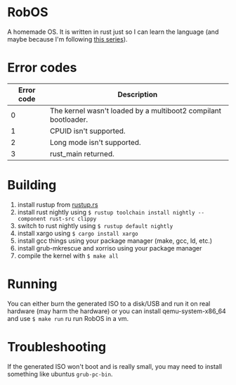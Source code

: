 # RobOS
A homemade OS.
It is written in rust just so I can learn the language (and maybe because I'm following [this series](https://os.phil-opp.com/edition-1/)).


# Error codes
| Error code    | Description |
|---------------|-------------|
| 0             | The kernel wasn't loaded by a multiboot2 compilant bootloader. |
| 1             | CPUID isn't supported. |
| 2             | Long mode isn't supported. |
| 3             | rust_main returned. |

# Building
1. install rustup from [rustup.rs](https://rustup.rs)
2. install rust nightly using `$ rustup toolchain install nightly --component rust-src clippy`
3. switch to rust nightly using `$ rustup default nightly`
4. install xargo using `$ cargo install xargo`
5. install gcc things using your package manager (make, gcc, ld, etc.)
6. install grub-mkrescue and xorriso  using your package manager
6. compile the kernel with `$ make all`

# Running
You can either burn the generated ISO to a disk/USB and run it on real hardware (may harm the hardware)
or you can install qemu-system-x86_64 and use `$ make run` ru run RobOS in a vm.

# Troubleshooting
If the generated ISO won't boot and is really small, you may need to install something like ubuntus `grub-pc-bin`.